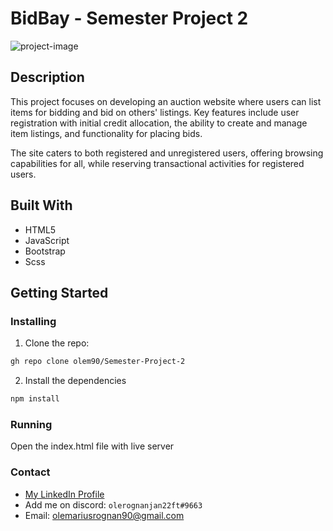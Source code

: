 # BidBay - Semester Project 2

![project-image](/src/)

## Description
 This project focuses on developing an auction website where users can
 list items for bidding and bid on others' listings. Key features
 include user registration with initial credit allocation, the ability
 to create and manage item listings, and functionality for placing
 bids.
 
 The site caters to both registered and unregistered users, offering
 browsing capabilities for all, while reserving transactional
 activities for registered users.

 ## Built With
 - HTML5
 - JavaScript
 - Bootstrap
 - Scss

## Getting Started
### Installing
1. Clone the repo:
   
```bash
gh repo clone olem90/Semester-Project-2
```

2. Install the dependencies

```bash
npm install
```

### Running
Open the index.html file with live server

### Contact
- [My LinkedIn Profile](https://www.linkedin.com/in/ole-marius-sand%C3%B8-rognan-923202249/)
- Add me on discord: ```olerognanjan22ft#9663```
- Email: olemariusrognan90@gmail.com
